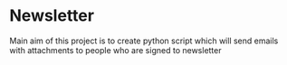 # Newsletter
Main aim of this project is to create python script which will send emails with attachments to people who are signed to newsletter
